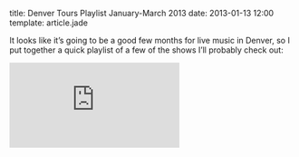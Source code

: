 title: Denver Tours Playlist January-March 2013
date: 2013-01-13 12:00
template: article.jade

It looks like it&rsquo;s going to be a good few months for live music in Denver, so I put together a quick playlist of a few of the shows I&rsquo;ll probably check out:

<iframe class="playlist" src="https://rd.io/i/QV5I6DNCe9g" frameborder="0"></iframe>